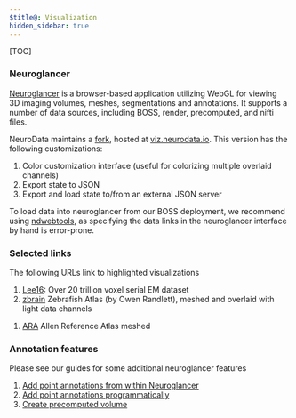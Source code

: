 ```yaml
---
$title@: Visualization
hidden_sidebar: true
---
```


[TOC]

### Neuroglancer

[Neuroglancer](https://github.com/google/neuroglancer) is a browser-based application utilizing WebGL for viewing 3D imaging volumes, meshes, segmentations and annotations.  It supports a number of data sources, including BOSS, render, precomputed, and nifti files.

NeuroData maintains a [fork](https://github.com/neurodata/neuroglancer), hosted at [viz.neurodata.io](https://viz.neurodata.io).  This version has the following customizations:

1. Color customization interface (useful for colorizing multiple overlaid channels)
1. Export state to JSON
1. Export and load state to/from an external JSON server

To load data into neuroglancer from our BOSS deployment, we recommend using [ndwebtools](https://ndwebtools.neurodata.io), as specifying the data links in the neuroglancer interface by hand is error-prone.

### Selected links

The following URLs link to highlighted visualizations

1. [Lee16](https://ndwebtools.neurodata.io/ndviz_url/lee/lee16/image/): Over 20 trillion voxel serial EM dataset
1. [zbrain](https://viz.neurodata.io/?json_url=https://api.myjson.com/bins/13225y) Zebrafish Atlas (by Owen Randlett), meshed and overlaid with light data channels
<!-- 1. [synaptomes](https://viz.neurodata.io/?json_url=https://api.myjson.com/bins/17xtbq): Manually annotated synapses meshed and overlaid with EM and array tomography -->
1. [ARA](https://viz.neurodata.io/?json_url=https://api.myjson.com/bins/fwaqe) Allen Reference Atlas meshed
<!-- 1. [Cell detections](https://viz.neurodata.io/?json_url=https://api.myjson.com/bins/89y6u) Point annotations representing cell detections of different regions of light data overlaid with the Allen Reference Atlas.   -->

### Annotation features

Please see our guides for some additional neuroglancer features

1. [Add point annotations from within Neuroglancer]([url('/content/guides/neuroglancer-pt-annotations')])
1. [Add point annotations programmatically]([url('/content/guides/programmatic-neuroglancer-annotations')])
1. [Create precomputed volume]([url('/content/guides/boss-to-precompute')])